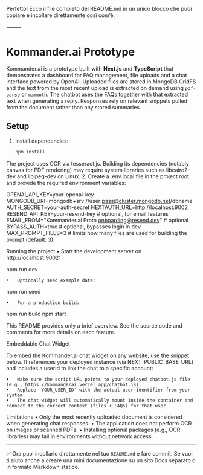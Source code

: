 Perfetto! Ecco il file completo del README.md in un unico blocco che puoi copiare e incollare direttamente così com’è:

⸻


# Kommander.ai Prototype

Kommander.ai is a prototype built with **Next.js** and **TypeScript** that demonstrates a dashboard for FAQ management, file uploads and a chat interface powered by OpenAI. Uploaded files are stored in MongoDB GridFS and the text from the most recent upload is extracted on demand using `pdf-parse` or `mammoth`. The chatbot uses the FAQs together with that extracted text when generating a reply. Responses rely on relevant snippets pulled from the document rather than any stored summaries.

## Setup

1. Install dependencies:
   ```bash
   npm install

The project uses OCR via tesseract.js. Building its dependencies (notably canvas for PDF rendering) may require system libraries such as libcairo2-dev and libjpeg-dev on Linux.
	2.	Create a .env.local file in the project root and provide the required environment variables:

OPENAI_API_KEY=your-openai-key
MONGODB_URI=mongodb+srv://user:pass@cluster.mongodb.net/dbname
AUTH_SECRET=your-auth-secret
NEXTAUTH_URL=http://localhost:9002
RESEND_API_KEY=your-resend-key          # optional, for email features
EMAIL_FROM="Kommander.ai Proto <onboarding@resend.dev>"  # optional
BYPASS_AUTH=true                         # optional, bypasses login in dev
MAX_PROMPT_FILES=3                       # limits how many files are used for building the prompt (default: 3)



Running the project
	•	Start the development server on http://localhost:9002:

npm run dev


	•	Optionally seed example data:

npm run seed


	•	For a production build:

npm run build
npm start



This README provides only a brief overview. See the source code and comments for more details on each feature.

Embeddable Chat Widget

To embed the Kommander.ai chat widget on any website, use the snippet below. It references your deployed instance (via NEXT_PUBLIC_BASE_URL) and includes a userId to link the chat to a specific account:

<div id="kommander-chatbot"></div>
<script src="https://kommanderai.vercel.app/chatbot.js"></script>
<script>
  window.initKommanderChatbot({ userId: 'YOUR_USER_ID' });
</script>

	•	Make sure the script URL points to your deployed chatbot.js file (e.g., https://kommanderai.vercel.app/chatbot.js).
	•	Replace 'YOUR_USER_ID' with the actual user identifier from your system.
	•	The chat widget will automatically mount inside the container and connect to the correct context (files + FAQs) for that user.

Limitations
	•	Only the most recently uploaded document is considered when generating chat responses.
	•	The application does not perform OCR on images or scanned PDFs.
	•	Installing optional packages (e.g., OCR libraries) may fail in environments without network access.

---

✅ Ora puoi incollarlo direttamente nel tuo `README.md` e fare commit. Se vuoi ti aiuto anche a creare una mini documentazione su un sito Docs separato o in formato Markdown statico.